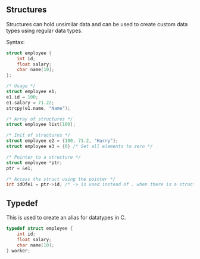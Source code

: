 ## Structures 
Structures can hold unsimilar data and can be used to create custom data types using regular data types.

Syntax: 
```c
struct employee {
    int id; 
    float salary;
    char name[10];
};

/* Usage */
struct employee e1; 
e1.id = 100; 
e1.salary = 71.22; 
strcpy(e1.name, "Name");

/* Array of structures */
struct employee list[100]; 

/* Init of structures */
struct employee e2 = {100, 71.2, "Harry"};
struct employee e3 = {0} /* Set all elements to zero */

/* Pointer to a structure */
struct employee *ptr; 
ptr = &e1; 

/* Access the struct using the pointer */
int idOfe1 = ptr->id; /* -> is used instead of . when there is a struct pointer*/

```

## Typedef 
This is used to create an alias for datatypes in C.

```c
typedef struct employee {
    int id; 
    float salary;
    char name[10];
} worker;
```